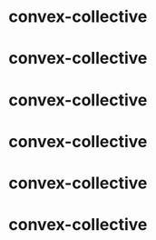 # convex-collective
# convex-collective
# convex-collective
# convex-collective
# convex-collective
# convex-collective
